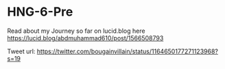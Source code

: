 # HNG-6-Pre

Read about my Journey so far on lucid.blog here  https://lucid.blog/abdmuhammad610/post/1566508793

Tweet url: https://twitter.com/bougainvillain/status/1164650177271123968?s=19
